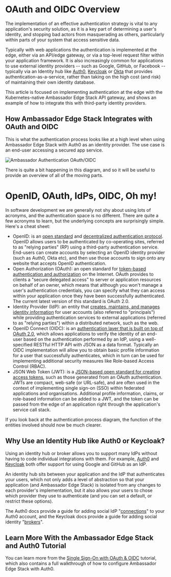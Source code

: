 # OAuth and OIDC Overview

The implementation of an effective authentication strategy is vital to any application's security solution, as it is a key part of determining a user's identity, and stopping bad actors from masquerading as others, particularly within parts of your system that access sensitive data.

Typically with web applications the authentication is implemented at the edge, either via an API/edge gateway, or via a top-level request filter within your application framework. It is also increasingly common for applications to use external identity providers -- such as Google, GitHub, or Facebook -- typically via an Identity hub like [Auth0](https://auth0.com/), [Keycloak](https://www.keycloak.org/) or [Okta](https://www.okta.com/) that provides authentication-as-a-service, rather than taking on the high cost (and risk) of maintaining their own identity database.

This article is focused on implementing authentication at the edge with the Kubernetes-native Ambassador Edge Stack API gateway, and shows an example of how to integrate this with third-party identity providers.

## How Ambassador Edge Stack Integrates with OAuth and OIDC

This is what the authentication process looks like at a high level when using Ambassador Edge Stack with Auth0 as an identity provider. The use case is an end-user accessing a secured app service.

![Ambassador Authentication OAuth/OIDC](../../doc-images/ambassador_oidc_flow.jpg)

There is quite a bit happening in this diagram, and so it will be useful to provide an overview of all of the moving parts.

# OpenID, OAuth, IdPs, OIDC, Oh my!

In software development we are generally not shy about using lots of acronyms, and the authentication space is no different. There are quite a few acronyms to learn, but the underlying concepts are surprisingly simple. Here's a cheat sheet:

*   OpenID: is an [open standard](https://openid.net/) and [decentralized authentication protocol](https://en.wikipedia.org/wiki/OpenID). OpenID allows users to be authenticated by co-operating sites, referred to as "relying parties" (RP) using a third-party authentication service. End-users can create accounts by selecting an OpenID identity provider (such as Auth0, Okta etc), and then use those accounts to sign onto any website that accepts OpenID authentication.
*   Open Authorization (OAuth): an open standard for [token-based authentication and authorization](https://oauth.net/) on the Internet. OAuth provides to clients a "secure delegated access" to server or application resources on behalf of an owner, which means that although you won't manage a user's authentication credentials, you can specify what they can access within your application once they have been successfully authenticated. The current latest version of this standard is OAuth 2.0.
*   Identity Provider (IdP): an entity that [creates, maintains, and manages identity information](https://en.wikipedia.org/wiki/Identity_provider) for user accounts (also referred to "principals") while providing authentication services to external applications (referred to as "relying parties") within a distributed network, such as the web.
*   OpenID Connect (OIDC): is an [authentication layer that is built on top of OAuth 2.0](https://openid.net/connect/), which allows applications to verify the identity of an end-user based on the authentication performed by an IdP, using a well-specified RESTful HTTP API with JSON as a data format. Typically an OIDC implementation will allow you to obtain basic profile information for a user that successfully authenticates, which in turn can be used for implementing additional security measures like Role-based Access Control (RBAC).
*   JSON Web Token (JWT): is a [JSON-based open standard for creating access tokens](https://jwt.io/), such as those generated from an OAuth authentication. JWTs are compact, web-safe (or URL-safe), and are often used in the context of implementing single sign-on (SSO) within federated applications and organisations. Additional profile information, claims, or role-based information can be added to a JWT, and the token can be passed from the edge of an application right through the application's service call stack.

If you look back at the authentication process diagram, the function of the entities involved should now be much clearer.

## Why Use an Identity Hub like Auth0 or Keycloak?

Using an identity hub or broker allows you to support many IdPs without having to code individual integrations with them. For example, [Auth0](https://auth0.com/docs/identityproviders) and [Keycloak](https://www.keycloak.org/docs/latest/server_admin/index.html#social-identity-providers) both offer support for using Google and GitHub as an IdP.

An identity hub sits between your application and the IdP that authenticates your users, which not only adds a level of abstraction so that your application (and Ambassador Edge Stack) is isolated from any changes to each provider's implementation, but it also allows your users to chose which provider they use to authenticate (and you can set a default, or restrict these options).

The Auth0 docs provide a guide for adding social IdP "[connections](https://auth0.com/docs/identityproviders)" to your Auth0 account, and the Keycloak docs provide a guide for adding social identity "[brokers](https://www.keycloak.org/docs/latest/server_admin/index.html#social-identity-providers)".

## Learn More With the Ambassador Edge Stack and Auth0 Tutorial

You can learn more from the [Single Sign-On with OAuth & OIDC](../../user-guide/oauth-oidc-auth) tutorial, which also contains a full walkthrough of how to configure Ambassador Edge Stack with Auth0.
